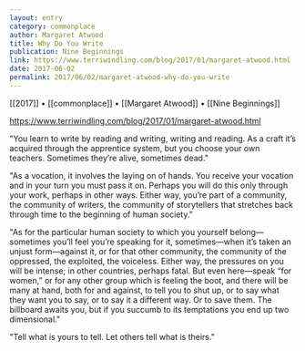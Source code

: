 ```yaml
---
layout: entry
category: commonplace
author: Margaret Atwood
title: Why Do You Write
publication: Nine Beginnings
link: https://www.terriwindling.com/blog/2017/01/margaret-atwood.html
date: 2017-06-02
permalink: 2017/06/02/margaret-atwood-why-do-you-write
---
```


[[2017]] • [[commonplace]] • [[Margaret Atwood]] • [[Nine Beginnings]] 

https://www.terriwindling.com/blog/2017/01/margaret-atwood.html

"You learn to write by reading and writing, writing and reading. As a craft it’s acquired through the apprentice system, but you choose your own teachers. Sometimes they’re alive, sometimes dead."

"As a vocation, it involves the laying on of hands. You receive your vocation and in your turn you must pass it on. Perhaps you will do this only through your work, perhaps in other ways. Either way, you’re part of a community, the community of writers, the community of storytellers that stretches back through time to the beginning of human society."

"As for the particular human society to which you yourself belong—sometimes you’ll feel you’re speaking for it, sometimes—when it’s taken an unjust form—against it, or for that other community, the community of the oppressed, the exploited, the voiceless. Either way, the pressures on you will be intense; in other countries, perhaps fatal. But even here—speak “for women,” or for any other group which is feeling the boot, and there will be many at hand, both for and against, to tell you to shut up, or to say what they want you to say, or to say it a different way. Or to save them. The billboard awaits you, but if you succumb to its temptations you end up two dimensional."

"Tell what is yours to tell. Let others tell what is theirs."
